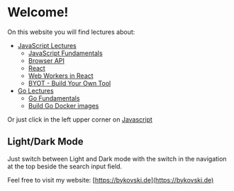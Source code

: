 # Welcome!

On this website you will find lectures about:

- [JavaScript Lectures](./javascript/index.md)
    - [JavaScript Fundamentals](./javascript/javascript-fundamentals/index.md)
    - [Browser API](./javascript/browser-api/index.md)
    - [React](./javascript/react/index.md)
    - [Web Workers in React](./javascript/web-workers-in-react/introduction.md)
    - [BYOT - Build Your Own Tool](./javascript/byot/index.md)
- [Go Lectures](./golang/index.md)
    - [Go Fundamentals](./golang/golang-fundamentals/overview.md)
    - [Build Go Docker images](./golang/docker/index.md)

Or just click in the left upper corner on [Javascript](./javascript/index.md)

## Light/Dark Mode

Just switch between Light and Dark mode with the switch in the navigation at the top beside the search input field.

Feel free to visit my website: [https://bykovski.de](https://bykovski.de)
